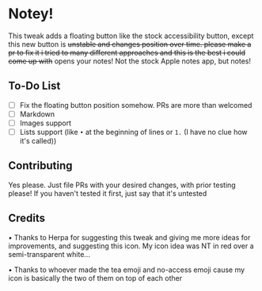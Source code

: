 # Notey!
This tweak adds a floating button like the stock accessibility button, except this new button is ~~unstable and changes position over time. please make a pr to fix it i tried to many different approaches and this is the best i could come up with~~ opens your notes! Not the stock Apple notes app, but notes!

## To-Do List
- [ ] Fix the floating button position somehow. PRs are more than welcomed
- [ ] Markdown
- [ ] Images support
- [ ] Lists support (like `•` at the beginning of lines or `1.` (I have no clue how it's called))

## Contributing
Yes please. Just file PRs with your desired changes, with prior testing please! If you haven't tested it first, just say that it's untested

## Credits
• Thanks to Herpa for suggesting this tweak and giving me more ideas for improvements, and suggesting this icon. My icon idea was NT in red over a semi-transparent white...

• Thanks to whoever made the tea emoji and no-access emoji cause my icon is basically the two of them on top of each other